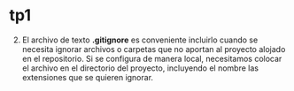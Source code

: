 # tp1

2. El archivo de texto **.gitignore** es conveniente incluirlo cuando se necesita ignorar archivos o carpetas que no aportan al proyecto alojado en el repositorio. 
Si se configura de manera local, necesitamos colocar el archivo en el directorio del proyecto, incluyendo el nombre las extensiones que se quieren ignorar. 
